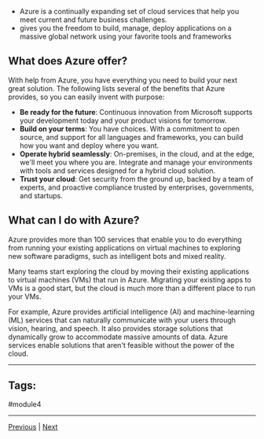 - Azure is a continually expanding set of cloud services that help you meet current and future business challenges.
- gives you the freedom to build, manage, deploy applications on a massive global network using your favorite tools and frameworks
## What does Azure offer?

With help from Azure, you have everything you need to build your next great solution. The following lists several of the benefits that Azure provides, so you can easily invent with purpose:

- **Be ready for the future**: Continuous innovation from Microsoft supports your development today and your product visions for tomorrow.
- **Build on your terms**: You have choices. With a commitment to open source, and support for all languages and frameworks, you can build how you want and deploy where you want.
- **Operate hybrid seamlessly**: On-premises, in the cloud, and at the edge, we'll meet you where you are. Integrate and manage your environments with tools and services designed for a hybrid cloud solution.
- **Trust your cloud**: Get security from the ground up, backed by a team of experts, and proactive compliance trusted by enterprises, governments, and startups.

## What can I do with Azure?

Azure provides more than 100 services that enable you to do everything from running your existing applications on virtual machines to exploring new software paradigms, such as intelligent bots and mixed reality.

Many teams start exploring the cloud by moving their existing applications to virtual machines (VMs) that run in Azure. Migrating your existing apps to VMs is a good start, but the cloud is much more than a different place to run your VMs.

For example, Azure provides artificial intelligence (AI) and machine-learning (ML) services that can naturally communicate with your users through vision, hearing, and speech. It also provides storage solutions that dynamically grow to accommodate massive amounts of data. Azure services enable solutions that aren't feasible without the power of the cloud.

---
## Tags:
#module4

---
[Previous](Describe-the-Core-Architectural-Components-of-Azure-Intro) | [Next](Get-Started-with-Azure-Accounts.md)